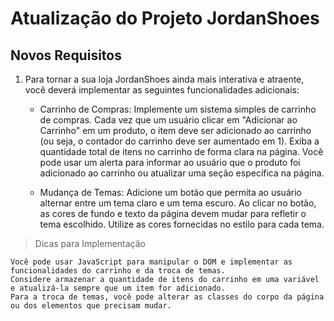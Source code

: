 # Atualização do Projeto JordanShoes
## Novos Requisitos

1. Para tornar a sua loja JordanShoes ainda mais interativa e atraente, você deverá implementar as seguintes funcionalidades adicionais:

    * Carrinho de Compras:
        Implemente um sistema simples de carrinho de compras. Cada vez que um usuário clicar em "Adicionar ao Carrinho" em um produto, o item deve ser adicionado ao carrinho (ou seja, o contador do carrinho deve ser aumentado em 1).
        Exiba a quantidade total de itens no carrinho de forma clara na página.
        Você pode usar um alerta para informar ao usuário que o produto foi adicionado ao carrinho ou atualizar uma seção específica na página.

    * Mudança de Temas:
        Adicione um botão que permita ao usuário alternar entre um tema claro e um tema escuro.
        Ao clicar no botão, as cores de fundo e texto da página devem mudar para refletir o tema escolhido. Utilize as cores fornecidas no estilo para cada tema.

> Dicas para Implementação

    Você pode usar JavaScript para manipular o DOM e implementar as funcionalidades do carrinho e da troca de temas.
    Considere armazenar a quantidade de itens do carrinho em uma variável e atualizá-la sempre que um item for adicionado.
    Para a troca de temas, você pode alterar as classes do corpo da página ou dos elementos que precisam mudar.